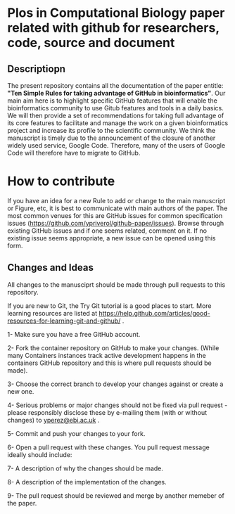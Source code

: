 # Plos in Computational Biology paper related with github for researchers, code, source and document

## Descriptiopn 

The present repository contains all the documentation of the paper entitle: **"Ten Simple Rules for taking advantage of GitHub in bioinformatics"**. Our main aim here is to highlight specific GitHub features that will enable the bioinformatics community to use Gitub features and tools in a daily basics. We will then provide a set of recommendations for taking full advantage of its core features to facilitate and manage the work on a given bioinformatics project and increase its profile to the scientific community. We think the manuscript is timely due to the announcement of the closure of another widely used service, Google Code. Therefore, many of the users of Google Code will therefore have to migrate to GitHub. 


# How to contribute 

If you have an idea for a new Rule to add or change to the main manuscript or Figure, etc, it is best to communicate with main authors of the paper. The most common venues for this are GitHub issues for common specification issues (https://github.com/ypriverol/github-paper/issues). Browse through existing GitHub issues and if one seems related, comment on it. If no existing issue seems appropriate, a new issue can be opened using this form. 

## Changes and Ideas

All changes to the manusciprt should be made through pull requests to this repository. 

If you are new to Git, the Try Git tutorial is a good places to start. More learning resources are listed at https://help.github.com/articles/good-resources-for-learning-git-and-github/ .

1- Make sure you have a free GitHub account.

2- Fork the container repository on GitHub to make your changes. (While many Containers instances track active development happens in the containers GitHub repository and this is where pull requests should be made).

3- Choose the correct branch to develop your changes against or create a new one. 

4- Serious problems or major changes should not be fixed via pull request - please responsibly disclose these by e-mailing them (with or without changes) to yperez@ebi.ac.uk . 

5- Commit and push your changes to your fork.

6- Open a pull request with these changes. You pull request message ideally should include:

7- A description of why the changes should be made.

8- A description of the implementation of the changes.

9- The pull request should be reviewed and merge by another memeber of the paper.
